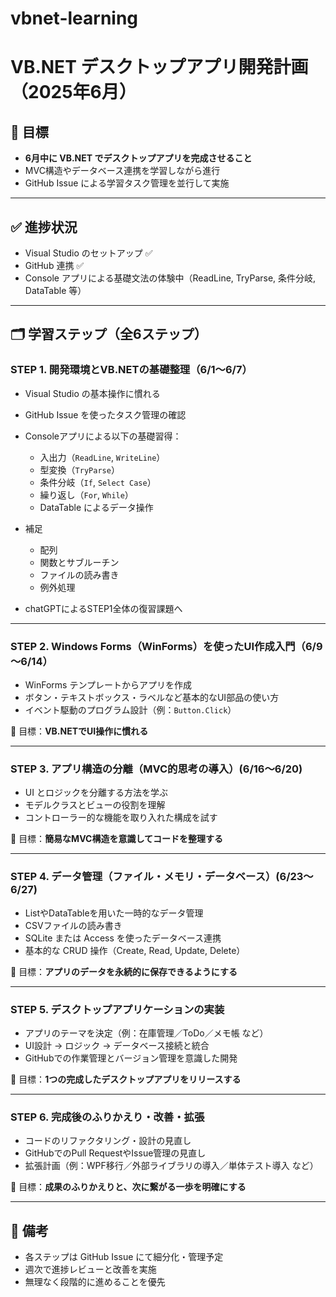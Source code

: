 # vbnet-learning
# VB.NET デスクトップアプリ開発計画（2025年6月）

## 🎯 目標

- **6月中に VB.NET でデスクトップアプリを完成させること**
- MVC構造やデータベース連携を学習しながら進行
- GitHub Issue による学習タスク管理を並行して実施

---

## ✅ 進捗状況

- Visual Studio のセットアップ ✅
- GitHub 連携 ✅
- Console アプリによる基礎文法の体験中（ReadLine, TryParse, 条件分岐, DataTable 等）

---

## 🗂 学習ステップ（全6ステップ）

### STEP 1. 開発環境とVB.NETの基礎整理（6/1～6/7）

- Visual Studio の基本操作に慣れる
- GitHub Issue を使ったタスク管理の確認
- Consoleアプリによる以下の基礎習得：
  - 入出力（`ReadLine`, `WriteLine`）
  - 型変換（`TryParse`）
  - 条件分岐（`If`, `Select Case`）
  - 繰り返し（`For`, `While`）
  - DataTable によるデータ操作

- 補足
	- 配列
	- 関数とサブルーチン
	- ファイルの読み書き
	- 例外処理
- chatGPTによるSTEP1全体の復習課題へ

---

### STEP 2. Windows Forms（WinForms）を使ったUI作成入門（6/9～6/14）

- WinForms テンプレートからアプリを作成
- ボタン・テキストボックス・ラベルなど基本的なUI部品の使い方
- イベント駆動のプログラム設計（例：`Button.Click`）

🎯 目標：**VB.NETでUI操作に慣れる**

---

### STEP 3. アプリ構造の分離（MVC的思考の導入）(6/16～6/20)

- UI とロジックを分離する方法を学ぶ
- モデルクラスとビューの役割を理解
- コントローラー的な機能を取り入れた構成を試す

🎯 目標：**簡易なMVC構造を意識してコードを整理する**

---

### STEP 4. データ管理（ファイル・メモリ・データベース）(6/23～6/27)

- ListやDataTableを用いた一時的なデータ管理
- CSVファイルの読み書き
- SQLite または Access を使ったデータベース連携
- 基本的な CRUD 操作（Create, Read, Update, Delete）

🎯 目標：**アプリのデータを永続的に保存できるようにする**

---

### STEP 5. デスクトップアプリケーションの実装

- アプリのテーマを決定（例：在庫管理／ToDo／メモ帳 など）
- UI設計 → ロジック → データベース接続と統合
- GitHubでの作業管理とバージョン管理を意識した開発

🎯 目標：**1つの完成したデスクトップアプリをリリースする**

---

### STEP 6. 完成後のふりかえり・改善・拡張

- コードのリファクタリング・設計の見直し
- GitHubでのPull RequestやIssue管理の見直し
- 拡張計画（例：WPF移行／外部ライブラリの導入／単体テスト導入 など）

🎯 目標：**成果のふりかえりと、次に繋がる一歩を明確にする**

---

## 📌 備考

- 各ステップは GitHub Issue にて細分化・管理予定
- 週次で進捗レビューと改善を実施
- 無理なく段階的に進めることを優先
